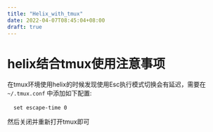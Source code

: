 ```yaml
---
title: "Helix_with_tmux"
date: 2022-04-07T08:45:04+08:00
draft: true
---
```



# **helix结合tmux使用注意事项**

在tmux环境使用helix的时候发现使用Esc执行模式切换会有延迟，需要在 `~/.tmux.conf` 中添加如下配置: 

&emsp;`set escape-time 0`

然后关闭并重新打开tmux即可
